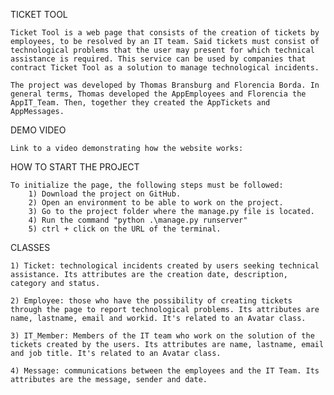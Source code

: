 TICKET TOOL

    Ticket Tool is a web page that consists of the creation of tickets by employees, to be resolved by an IT team. Said tickets must consist of technological problems that the user may present for which technical assistance is required. This service can be used by companies that contract Ticket Tool as a solution to manage technological incidents.

    The project was developed by Thomas Bransburg and Florencia Borda. In general terms, Thomas developed the AppEmployees and Florencia the AppIT_Team. Then, together they created the AppTickets and AppMessages.

DEMO VIDEO

    Link to a video demonstrating how the website works: 

HOW TO START THE PROJECT

    To initialize the page, the following steps must be followed:
        1) Download the project on GitHub.
        2) Open an environment to be able to work on the project.
        3) Go to the project folder where the manage.py file is located.
        4) Run the command "python .\manage.py runserver"
        5) ctrl + click on the URL of the terminal.

CLASSES

    1) Ticket: technological incidents created by users seeking technical assistance. Its attributes are the creation date, description, category and status.

    2) Employee: those who have the possibility of creating tickets through the page to report technological problems. Its attributes are name, lastname, email and workid. It's related to an Avatar class.
    
    3) IT_Member: Members of the IT team who work on the solution of the tickets created by the users. Its attributes are name, lastname, email and job title. It's related to an Avatar class.

    4) Message: communications between the employees and the IT Team. Its attributes are the message, sender and date.
